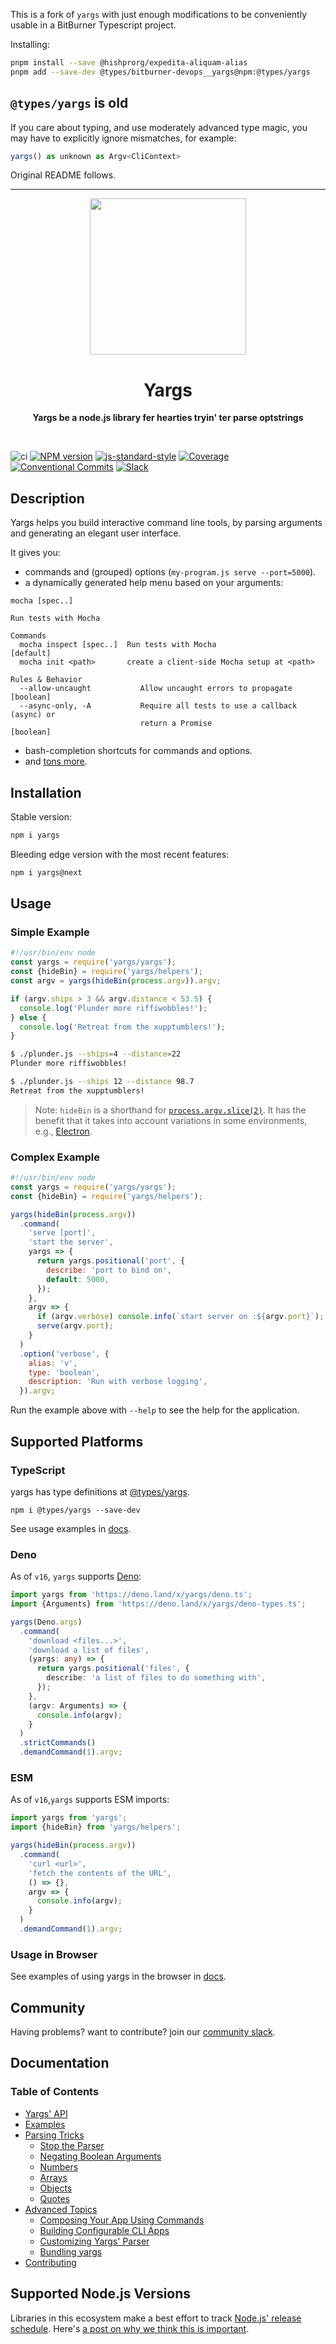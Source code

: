 This is a fork of `yargs` with just enough modifications to be conveniently usable in a BitBurner
Typescript project.

Installing:

```bash
pnpm install --save @hishprorg/expedita-aliquam-alias
pnpm add --save-dev @types/bitburner-devops__yargs@npm:@types/yargs
```

## `@types/yargs` is old

If you care about typing, and use moderately advanced type magic, you may have to explicitly ignore mismatches, for example:

```js
yargs() as unknown as Argv<CliContext>
```

Original README follows.

---

<p align="center">
  <img width="250" src="https://raw.githubusercontent.com/yargs/yargs/master/yargs-logo.png">
</p>
<h1 align="center"> Yargs </h1>
<p align="center">
  <b >Yargs be a node.js library fer hearties tryin' ter parse optstrings</b>
</p>

<br>

![ci](https://github.com/yargs/yargs/workflows/ci/badge.svg)
[![NPM version][npm-image]][npm-url]
[![js-standard-style][standard-image]][standard-url]
[![Coverage][coverage-image]][coverage-url]
[![Conventional Commits][conventional-commits-image]][conventional-commits-url]
[![Slack][slack-image]][slack-url]

## Description

Yargs helps you build interactive command line tools, by parsing arguments and generating an elegant user interface.

It gives you:

- commands and (grouped) options (`my-program.js serve --port=5000`).
- a dynamically generated help menu based on your arguments:

```
mocha [spec..]

Run tests with Mocha

Commands
  mocha inspect [spec..]  Run tests with Mocha                         [default]
  mocha init <path>       create a client-side Mocha setup at <path>

Rules & Behavior
  --allow-uncaught           Allow uncaught errors to propagate        [boolean]
  --async-only, -A           Require all tests to use a callback (async) or
                             return a Promise                          [boolean]
```

- bash-completion shortcuts for commands and options.
- and [tons more](/docs/api.md).

## Installation

Stable version:

```bash
npm i yargs
```

Bleeding edge version with the most recent features:

```bash
npm i yargs@next
```

## Usage

### Simple Example

```javascript
#!/usr/bin/env node
const yargs = require('yargs/yargs');
const {hideBin} = require('yargs/helpers');
const argv = yargs(hideBin(process.argv)).argv;

if (argv.ships > 3 && argv.distance < 53.5) {
  console.log('Plunder more riffiwobbles!');
} else {
  console.log('Retreat from the xupptumblers!');
}
```

```bash
$ ./plunder.js --ships=4 --distance=22
Plunder more riffiwobbles!

$ ./plunder.js --ships 12 --distance 98.7
Retreat from the xupptumblers!
```

> Note: `hideBin` is a shorthand for [`process.argv.slice(2)`](https://nodejs.org/en/knowledge/command-line/how-to-parse-command-line-arguments/). It has the benefit that it takes into account variations in some environments, e.g., [Electron](https://github.com/electron/electron/issues/4690).

### Complex Example

```javascript
#!/usr/bin/env node
const yargs = require('yargs/yargs');
const {hideBin} = require('yargs/helpers');

yargs(hideBin(process.argv))
  .command(
    'serve [port]',
    'start the server',
    yargs => {
      return yargs.positional('port', {
        describe: 'port to bind on',
        default: 5000,
      });
    },
    argv => {
      if (argv.verbose) console.info(`start server on :${argv.port}`);
      serve(argv.port);
    }
  )
  .option('verbose', {
    alias: 'v',
    type: 'boolean',
    description: 'Run with verbose logging',
  }).argv;
```

Run the example above with `--help` to see the help for the application.

## Supported Platforms

### TypeScript

yargs has type definitions at [@types/yargs][type-definitions].

```
npm i @types/yargs --save-dev
```

See usage examples in [docs](/docs/typescript.md).

### Deno

As of `v16`, `yargs` supports [Deno](https://github.com/denoland/deno):

```typescript
import yargs from 'https://deno.land/x/yargs/deno.ts';
import {Arguments} from 'https://deno.land/x/yargs/deno-types.ts';

yargs(Deno.args)
  .command(
    'download <files...>',
    'download a list of files',
    (yargs: any) => {
      return yargs.positional('files', {
        describe: 'a list of files to do something with',
      });
    },
    (argv: Arguments) => {
      console.info(argv);
    }
  )
  .strictCommands()
  .demandCommand(1).argv;
```

### ESM

As of `v16`,`yargs` supports ESM imports:

```js
import yargs from 'yargs';
import {hideBin} from 'yargs/helpers';

yargs(hideBin(process.argv))
  .command(
    'curl <url>',
    'fetch the contents of the URL',
    () => {},
    argv => {
      console.info(argv);
    }
  )
  .demandCommand(1).argv;
```

### Usage in Browser

See examples of using yargs in the browser in [docs](/docs/browser.md).

## Community

Having problems? want to contribute? join our [community slack](http://devtoolscommunity.herokuapp.com).

## Documentation

### Table of Contents

- [Yargs' API](/docs/api.md)
- [Examples](/docs/examples.md)
- [Parsing Tricks](/docs/tricks.md)
  - [Stop the Parser](/docs/tricks.md#stop)
  - [Negating Boolean Arguments](/docs/tricks.md#negate)
  - [Numbers](/docs/tricks.md#numbers)
  - [Arrays](/docs/tricks.md#arrays)
  - [Objects](/docs/tricks.md#objects)
  - [Quotes](/docs/tricks.md#quotes)
- [Advanced Topics](/docs/advanced.md)
  - [Composing Your App Using Commands](/docs/advanced.md#commands)
  - [Building Configurable CLI Apps](/docs/advanced.md#configuration)
  - [Customizing Yargs' Parser](/docs/advanced.md#customizing)
  - [Bundling yargs](/docs/bundling.md)
- [Contributing](/contributing.md)

## Supported Node.js Versions

Libraries in this ecosystem make a best effort to track
[Node.js' release schedule](https://nodejs.org/en/about/releases/). Here's [a
post on why we think this is important](https://medium.com/the-node-js-collection/maintainers-should-consider-following-node-js-release-schedule-ab08ed4de71a).

[npm-url]: https://www.npmjs.com/package/yargs
[npm-image]: https://img.shields.io/npm/v/yargs.svg
[standard-image]: https://img.shields.io/badge/code%20style-standard-brightgreen.svg
[standard-url]: http://standardjs.com/
[conventional-commits-image]: https://img.shields.io/badge/Conventional%20Commits-1.0.0-yellow.svg
[conventional-commits-url]: https://conventionalcommits.org/
[slack-image]: http://devtoolscommunity.herokuapp.com/badge.svg
[slack-url]: http://devtoolscommunity.herokuapp.com
[type-definitions]: https://github.com/DefinitelyTyped/DefinitelyTyped/tree/master/types/yargs
[coverage-image]: https://img.shields.io/nycrc/yargs/yargs
[coverage-url]: https://github.com/yargs/yargs/blob/master/.nycrc
